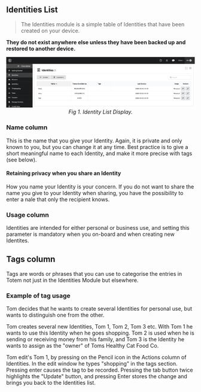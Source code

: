 ## Identities List

> The Identities module is a simple table of  Identities that have been created on your device. 

**They do not exist anywhere else unless they have been backed up and restored to another device.**

<center >
<img src="/_media/identities.png" alt="Identity List Display">
<figcaption>
<i>Fig 1. Identity List Display.</i>
</figcaption>
</center>

### Name column

This is the name that you give your Identity. Again, it is private and only known to you, but you can change it at any time. Best practice is to give a short meaningful name to each Identity, and make it more precise with tags (see below). 

#### Retaining privacy when you share an Identity

How you name your Identity is your concern. If you do not want to share the name you give to your Identity when sharing, you have the possibility to enter a nale that only the recipient knows.

### Usage column

Identities are intended for either personal or business use, and setting this parameter is mandatory when you on-board and when creating new Identites. 

## Tags column

Tags are words or phrases that you can use to categorise the entries in Totem not just in the Identities Module but elsewhere. 

### Example of tag usage

Tom decides that he wants to create several Identities for personal use, but wants to distinguish one from the other.

Tom creates several new Identities, Tom 1, Tom 2, Tom 3 etc. With Tom 1 he wants to use this Identity when he goes shopping. Tom 2 is used when he is sending or receiving money from his family, and Tom 3 is the Identity he wants to assign as the "owner" of Toms Healthy Cat Food Co.

Tom edit's Tom 1, by pressing on the Pencil icon in the Actions column of Identities. In the edit window he types "shopping" in the tags section. Pressing enter causes the tag to be recorded. Pressing the tab button twice highlights the "Update" button, and pressing Enter stores the change and brings you back to the Identities list.

